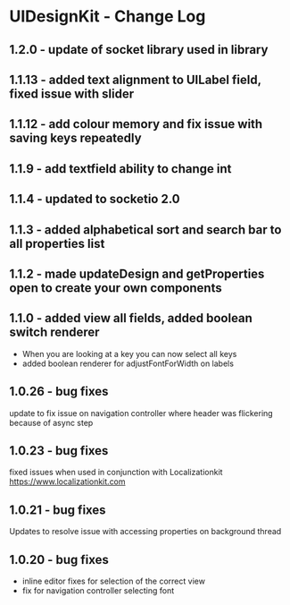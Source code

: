 
# UIDesignKit - Change Log

## 1.2.0 - update of socket library used in library
## 1.1.13 - added text alignment to UILabel field, fixed issue with slider
## 1.1.12 - add colour memory and fix issue with saving keys repeatedly
## 1.1.9 - add textfield ability to change int
## 1.1.4 - updated to socketio 2.0
## 1.1.3 - added alphabetical sort and search bar to all properties list

## 1.1.2 - made updateDesign and getProperties open to create your own components

## 1.1.0 - added view all fields, added boolean switch renderer
- When you are looking at a key you can now select all keys
- added boolean renderer for adjustFontForWidth on labels

## 1.0.26 - bug fixes
update to fix issue on navigation controller where header was flickering because of async step

## 1.0.23 - bug fixes
fixed issues when used in conjunction with Localizationkit https://www.localizationkit.com

## 1.0.21 - bug fixes
Updates to resolve issue with accessing properties on background thread

## 1.0.20 - bug fixes
- inline editor fixes for selection of the correct view
- fix for navigation controller selecting font


